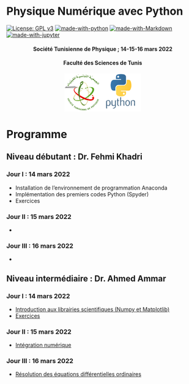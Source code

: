 # Physique Numérique avec Python
[![License: GPL v3](https://img.shields.io/badge/License-GPL%20v3-blue.svg)](https://www.gnu.org/licenses/gpl-3.0)
[![made-with-python](https://img.shields.io/badge/Made%20with-Python-yellow.svg)](https://www.python.org/)
[![made-with-Markdown](https://img.shields.io/badge/Made%20with-Markdown-red.svg)](http://commonmark.org)
[![made-with-jupyter](https://img.shields.io/badge/Made%20with-jupyter-orange.svg)](https://jupyter.org)



<center><h4>Société Tunisienne de Physique ; 14-15-16  mars 2022</h4></center>
<center><h4>Faculté des Sciences de Tunis</h4></center>
 <center>
 <img src="logo_python.png" width="200"
     height="100">
</center>

# Programme
## Niveau débutant : Dr. Fehmi Khadri
### Jour I : 14 mars 2022
* Installation de l’environnement de programmation Anaconda
* Implémentation des premiers codes Python (Spyder)
* Exercices
### Jour II : 15 mars 2022
*

### Jour III : 16 mars 2022
*
## Niveau intermédiaire : Dr. Ahmed Ammar
### Jour I : 14 mars 2022

* [Introduction aux librairies scientifiques (Numpy et Matplotlib)](https://colab.research.google.com/github/CodeTunisia/PysNum2022/blob/main/jour1/numpy%26matplotlib.ipynb)
* [Exercices](https://colab.research.google.com/github/CodeTunisia/PysNum2022/blob/main/jour1/Exercices.ipynb)


### Jour II : 15 mars 2022
* [Intégration numérique](https://colab.research.google.com/github/CodeTunisia/PysNum2022/blob/main/jour2/integration.ipynb)

### Jour III : 16 mars 2022
* [Résolution des équations différentielles ordinaires](https://colab.research.google.com/github/CodeTunisia/PysNum2022/blob/main/jour3/ODE.ipynb)
